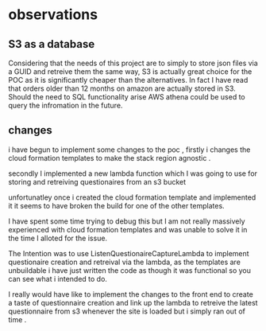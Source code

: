 # observations

## S3 as a database
Considering that the needs of this project are to simply to store json files via a GUID and retreive them the same way, S3 is actually great choice for the POC as it is significantly cheaper than the alternatives.
In fact I have read that orders older than 12 months on amazon are actually stored in S3. 
Should the need to SQL functionality arise AWS athena could be used to query the infromation in the future.

## changes

i have begun to implement some changes to the poc , firstly i changes the cloud formation templates to make the stack region agnostic .

secondly I implemented a new lambda function which I was going to use for storing and retreiving questionaires from an s3 bucket

unfortunatley once i created the cloud formation template and implemented it it seems to have broken the build for one of the other templates.

I have spent some time trying to debug this but I am not really massively experienced with cloud formation templates and was unable to solve it in the time I alloted for the issue.

The Intention was to use ListenQuestionaireCaptureLambda to implement questionaire creation and retreival via the lambda, as the templates are unbuildable i have just written the code as though it was functional so you can see what i intended to do.

I really would have like to implement the changes to the front end to create a taste of questionnaire creation and link up the lambda to retreive the latest questionnaire from s3 whenever the site is loaded but i simply ran out of time .







